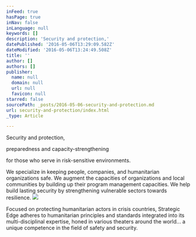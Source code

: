 ```yaml
---
inFeed: true
hasPage: true
inNav: false
inLanguage: null
keywords: []
description: 'Security and protection,'
datePublished: '2016-05-06T13:29:09.582Z'
dateModified: '2016-05-06T13:24:49.508Z'
title: ''
author: []
authors: []
publisher:
  name: null
  domain: null
  url: null
  favicon: null
starred: false
sourcePath: _posts/2016-05-06-security-and-protection.md
url: security-and-protection/index.html
_type: Article

---
```

Security and protection,

preparedness and capacity-strengthening

for those who serve in risk-sensitive environments.

We specialize in keeping people, companies, and humanitarian organizations safe. We augment the capacities of organizations and local communities by building up their program management capacities. We help build lasting security by strengthening vulnerable sectors towards resilience.
![](https://the-grid-user-content.s3-us-west-2.amazonaws.com/cf9cd924-0eae-4a04-80dd-f7acc0ab1924.jpg)

Focused on protecting humanitarian actors in crisis countries, Strategic Edge adheres to humanitarian principles and standards integrated into its multi-disciplinal expertise, honed in various theaters around the world... a unique competence in the field of safety and security.